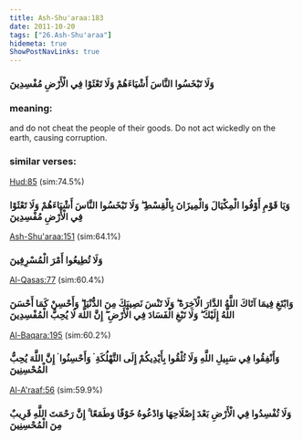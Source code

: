 ```yaml
---
title: Ash-Shu'araa:183
date: 2011-10-20
tags: ["26.Ash-Shu'araa"]
hidemeta: true 
ShowPostNavLinks: true 
---
```

### وَلَا تَبْخَسُوا النَّاسَ أَشْيَاءَهُمْ وَلَا تَعْثَوْا فِي الْأَرْضِ مُفْسِدِينَ
### meaning: 
and do not cheat the people of their goods. Do not act wickedly on the earth, causing corruption.
### similar verses: 

[Hud:85](/11/85) (sim:74.5%)

### وَيَا قَوْمِ أَوْفُوا الْمِكْيَالَ وَالْمِيزَانَ بِالْقِسْطِ ۖ وَلَا تَبْخَسُوا النَّاسَ أَشْيَاءَهُمْ وَلَا تَعْثَوْا فِي الْأَرْضِ مُفْسِدِينَ

[Ash-Shu'araa:151](/26/151) (sim:64.1%)

### وَلَا تُطِيعُوا أَمْرَ الْمُسْرِفِينَ

[Al-Qasas:77](/28/77) (sim:60.4%)

### وَابْتَغِ فِيمَا آتَاكَ اللَّهُ الدَّارَ الْآخِرَةَ ۖ وَلَا تَنْسَ نَصِيبَكَ مِنَ الدُّنْيَا ۖ وَأَحْسِنْ كَمَا أَحْسَنَ اللَّهُ إِلَيْكَ ۖ وَلَا تَبْغِ الْفَسَادَ فِي الْأَرْضِ ۖ إِنَّ اللَّهَ لَا يُحِبُّ الْمُفْسِدِينَ

[Al-Baqara:195](/2/195) (sim:60.2%)

### وَأَنْفِقُوا فِي سَبِيلِ اللَّهِ وَلَا تُلْقُوا بِأَيْدِيكُمْ إِلَى التَّهْلُكَةِ ۛ وَأَحْسِنُوا ۛ إِنَّ اللَّهَ يُحِبُّ الْمُحْسِنِينَ

[Al-A'raaf:56](/7/56) (sim:59.9%)

### وَلَا تُفْسِدُوا فِي الْأَرْضِ بَعْدَ إِصْلَاحِهَا وَادْعُوهُ خَوْفًا وَطَمَعًا ۚ إِنَّ رَحْمَتَ اللَّهِ قَرِيبٌ مِنَ الْمُحْسِنِينَ
